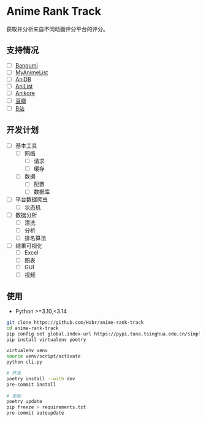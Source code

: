 # Anime Rank Track

获取并分析来自不同动画评分平台的评分。

## 支持情况

- [ ] [Bangumi](https://bgm.tv/)
- [ ] [MyAnimeList](https://myanimelist.net/)
- [ ] [AniDB](https://anidb.net)
- [ ] [AniList](https://anilist.co/)
- [ ] [Anikore](https://www.anikore.jp)
- [ ] [豆瓣](https://movie.douban.com/)
- [ ] [B站](https://www.bilibili.com/)

## 开发计划

- [ ] 基本工具
  - [ ] 网络
    - [ ] 请求
    - [ ] 缓存
  - [ ] 数据
    - [ ] 配置
    - [ ] 数据库

- [ ] 平台数据爬虫
  - [ ] 状态机

- [ ] 数据分析
  - [ ] 清洗
  - [ ] 分析
  - [ ] 排名算法

- [ ] 结果可视化
  - [ ] Excel
  - [ ] 图表
  - [ ] GUI
  - [ ] 视频

## 使用

- Python >=3.10,<3.14

```bash
git clone https://github.com/Hobr/anime-rank-track
cd anime-rank-track
pip config set global.index-url https://pypi.tuna.tsinghua.edu.cn/simple
pip install virtualenv poetry

virtualenv venv
source venv/script/activate
python cli.py

# 开发
poetry install --with dev
pre-commit install
　
# 更新
poetry update
pip freeze > requirements.txt
pre-commit autoupdate
```
